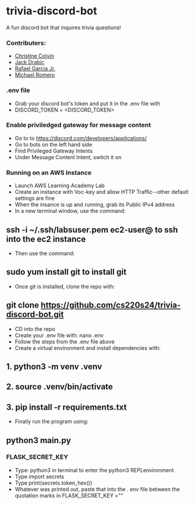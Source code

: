 # trivia-discord-bot
A fun discord bot that inquires trivia questions!

### Contributers:
- [Christine Colvin](https://github.com/christinecolvin)
- [Jack Drabic](https://github.com/JackJack7890)
- [Rafael Garcia Jr.](https://github.com/RGJ-713)
- [Michael Romero](https://github.com/MichaelRomero1)

### .env file
- Grab your discord bot's token and put it in the .env file with
- DISCORD_TOKEN = <DISCORD_TOKEN>

### Enable priviledged gateway for message content
- Go to to https://discord.com/developers/applications/
- Go to bots on the left hand side
- Find Privileged Gateway Intents
- Under Message Content Intent, switch it on

### Running on an AWS Instance
- Launch AWS Learning Academy Lab
- Create an instance with Voc-key and allow HTTP Traffic--other default settings are fine
- When the insance is up and running, grab its Public IPv4 address
- In a new terminal window, use the command: 
## ssh -i ~/.ssh/labsuser.pem ec2-user@<Public IPv4 address> to ssh into the ec2 instance
- Then use the command: 
## sudo yum install git to install git
- Once git is installed, clone the repo with: 
## git clone https://github.com/cs220s24/trivia-discord-bot.git
- CD into the repo
- Create your .env file with: nano .env
- Follow the steps from the .env file above
- Create a virtual environment and install dependencies with:
## 1. python3 -m venv .venv
## 2. source .venv/bin/activate
## 3. pip install -r requirements.txt
- Finally run the program using: 
## python3 main.py

### FLASK_SECRET_KEY
- Type: python3 in terminal to enter the python3 REPLenvironment
- Type import secrets
- Type print(secrets.token_hex())
- Whatever was printed out, paste that into the . env file between the quotation marks in FLASK_SECRET_KEY =""
